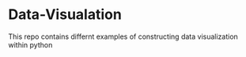 # Data-Visualation

This repo contains differnt examples of constructing data visualization within python
